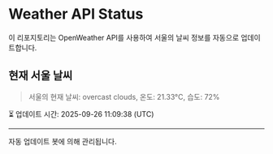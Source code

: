 
# Weather API Status

이 리포지토리는 OpenWeather API를 사용하여 서울의 날씨 정보를 자동으로 업데이트합니다.

## 현재 서울 날씨
> 서울의 현재 날씨: overcast clouds, 온도: 21.33°C, 습도: 72%

⏳ 업데이트 시간: 2025-09-26 11:09:38 (UTC)

---
자동 업데이트 봇에 의해 관리됩니다.
